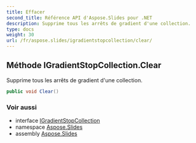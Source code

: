 ```yaml
---
title: Effacer
second_title: Référence API d'Aspose.Slides pour .NET
description: Supprime tous les arrêts de gradient d'une collection.
type: docs
weight: 30
url: /fr/aspose.slides/igradientstopcollection/clear/
---
```


## Méthode IGradientStopCollection.Clear

Supprime tous les arrêts de gradient d'une collection.

```csharp
public void Clear()
```

### Voir aussi

* interface [IGradientStopCollection](../../igradientstopcollection)
* namespace [Aspose.Slides](../../igradientstopcollection)
* assembly [Aspose.Slides](../../../)

<!-- NE PAS ÉDITER : généré par xmldocmd pour Aspose.Slides.dll -->